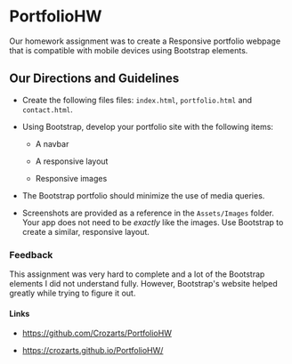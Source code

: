 # PortfolioHW

Our homework assignment was to create a Responsive portfolio webpage that is compatible with mobile devices using Bootstrap elements. 


## Our Directions and Guidelines

* Create the following files files: `index.html`, `portfolio.html` and `contact.html`.

* Using Bootstrap, develop your portfolio site with the following items:

   * A navbar

   * A responsive layout

   * Responsive images

* The Bootstrap portfolio should minimize the use of media queries.

* Screenshots are provided as a reference in the `Assets/Images` folder. Your app does not need to be _exactly_ like the images. Use Bootstrap to create a similar, responsive layout.

### Feedback

This assignment was very hard to complete and a lot of the Bootstrap elements I did not understand fully. However, Bootstrap's website helped greatly while trying to figure it out.  

#### Links

* https://github.com/Crozarts/PortfolioHW

* https://crozarts.github.io/PortfolioHW/